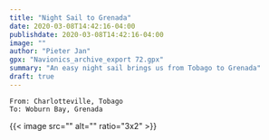 ```yaml
---
title: "Night Sail to Grenada"
date: 2020-03-08T14:42:16-04:00
publishdate: 2020-03-08T14:42:16-04:00
image: ""
author: "Pieter Jan"
gpx: "Navionics_archive_export 72.gpx"
summary: "An easy night sail brings us from Tobago to Grenada"
draft: true
---
```


`From: Charlotteville, Tobago`<br/>
`To: Woburn Bay, Grenada`

{{< image src="" alt="" ratio="3x2" >}}
